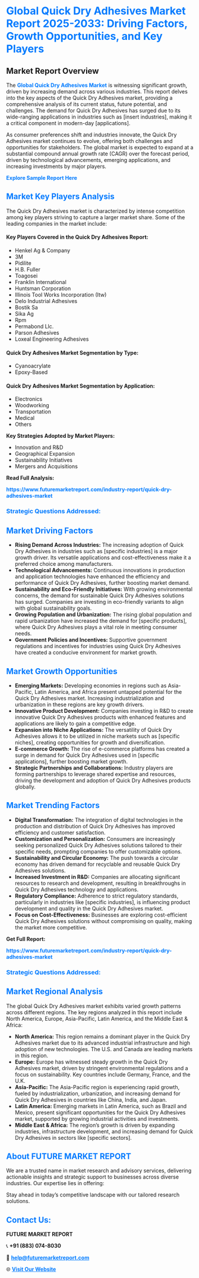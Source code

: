 <h1 style="color: #007BFF;">Global Quick Dry Adhesives Market Report 2025-2033: Driving Factors, Growth Opportunities, and Key Players</h1>

<section id="overview">
<h2>Market Report Overview</h2>
<p>The <a href="https://www.futuremarketreport.com/industry-report/quick-dry-adhesives-market" style="color: #007BFF; text-decoration: none;"><strong>Global Quick Dry Adhesives Market</strong></a> is witnessing significant growth, driven by increasing demand across various industries. This report delves into the key aspects of the Quick Dry Adhesives market, providing a comprehensive analysis of its current status, future potential, and challenges. The demand for Quick Dry Adhesives has surged due to its wide-ranging applications in industries such as [insert industries], making it a critical component in modern-day [applications].</p>
<p>As consumer preferences shift and industries innovate, the Quick Dry Adhesives market continues to evolve, offering both challenges and opportunities for stakeholders. The global market is expected to expand at a substantial compound annual growth rate (CAGR) over the forecast period, driven by technological advancements, emerging applications, and increasing investments by major players.</p>
</section>

<section id="overview">
<p><a href="https://www.futuremarketreport.com/request-sample/reportId=30373" style="color: #007BFF; text-decoration: none;"><strong>Explore Sample Report Here</strong></a></p>
</section>

<section id="key-players">
<h2 style="color: #007BFF;">Market Key Players Analysis</h2>
<p>The Quick Dry Adhesives market is characterized by intense competition among key players striving to capture a larger market share. Some of the leading companies in the market include:</p>
<h4>Key Players Covered in the Quick Dry Adhesives Report:</h4>
<ul><li>Henkel Ag &amp; Company</li><li>3M</li><li>Pidilite</li><li>H.B. Fuller</li><li>Toagosei</li><li>Franklin International</li><li>Huntsman Corporation</li><li>Illinois Tool Works Incorporation (Itw)</li><li>Delo Industrial Adhesives</li><li>Bostik Sa</li><li>Sika Ag</li><li>Rpm</li><li>Permabond Llc.</li><li>Parson Adhesives</li><li>Loxeal Engineering Adhesives</li></ul>
<h4>Quick Dry Adhesives Market Segmentation by Type:</h4>
<ul><li>Cyanoacrylate</li><li>Epoxy-Based</li></ul>

<h4>Quick Dry Adhesives Market Segmentation by Application:</h4>
<ul><li>Electronics</li><li>Woodworking</li><li>Transportation</li><li>Medical</li><li>Others</li></ul>
<p><strong>Key Strategies Adopted by Market Players:</strong></p>
<ul>
<li>Innovation and R&D</li>
<li>Geographical Expansion</li>
<li>Sustainability Initiatives</li>
<li>Mergers and Acquisitions</li>
</ul>
</section>

<section>
<p><strong>Read Full Analysis: </strong></p><a href="https://www.futuremarketreport.com/industry-report/quick-dry-adhesives-market" style="color: #007BFF; text-decoration: none;"><strong>https://www.futuremarketreport.com/industry-report/quick-dry-adhesives-market</strong></a>
<h3 style="color: #007BFF;">Strategic Questions Addressed:</h3>
</section>

<section id="driving-factors">
<h2 style="color: #007BFF;">Market Driving Factors</h2>
<ul>
<li><strong>Rising Demand Across Industries:</strong> The increasing adoption of Quick Dry Adhesives in industries such as [specific industries] is a major growth driver. Its versatile applications and cost-effectiveness make it a preferred choice among manufacturers.</li>
<li><strong>Technological Advancements:</strong> Continuous innovations in production and application technologies have enhanced the efficiency and performance of Quick Dry Adhesives, further boosting market demand.</li>
<li><strong>Sustainability and Eco-Friendly Initiatives:</strong> With growing environmental concerns, the demand for sustainable Quick Dry Adhesives solutions has surged. Companies are investing in eco-friendly variants to align with global sustainability goals.</li>
<li><strong>Growing Population and Urbanization:</strong> The rising global population and rapid urbanization have increased the demand for [specific products], where Quick Dry Adhesives plays a vital role in meeting consumer needs.</li>
<li><strong>Government Policies and Incentives:</strong> Supportive government regulations and incentives for industries using Quick Dry Adhesives have created a conducive environment for market growth.</li>
</ul>
</section>

<section id="growth-opportunities">
<h2 style="color: #007BFF;">Market Growth Opportunities</h2>
<ul>
<li><strong>Emerging Markets:</strong> Developing economies in regions such as Asia-Pacific, Latin America, and Africa present untapped potential for the Quick Dry Adhesives market. Increasing industrialization and urbanization in these regions are key growth drivers.</li>
<li><strong>Innovative Product Development:</strong> Companies investing in R&D to create innovative Quick Dry Adhesives products with enhanced features and applications are likely to gain a competitive edge.</li>
<li><strong>Expansion into Niche Applications:</strong> The versatility of Quick Dry Adhesives allows it to be utilized in niche markets such as [specific niches], creating opportunities for growth and diversification.</li>
<li><strong>E-commerce Growth:</strong> The rise of e-commerce platforms has created a surge in demand for Quick Dry Adhesives used in [specific applications], further boosting market growth.</li>
<li><strong>Strategic Partnerships and Collaborations:</strong> Industry players are forming partnerships to leverage shared expertise and resources, driving the development and adoption of Quick Dry Adhesives products globally.</li>
</ul>
</section>

<section id="trending-factors">
<h2 style="color: #007BFF;">Market Trending Factors</h2>
<ul>
<li><strong>Digital Transformation:</strong> The integration of digital technologies in the production and distribution of Quick Dry Adhesives has improved efficiency and customer satisfaction.</li>
<li><strong>Customization and Personalization:</strong> Consumers are increasingly seeking personalized Quick Dry Adhesives solutions tailored to their specific needs, prompting companies to offer customizable options.</li>
<li><strong>Sustainability and Circular Economy:</strong> The push towards a circular economy has driven demand for recyclable and reusable Quick Dry Adhesives solutions.</li>
<li><strong>Increased Investment in R&D:</strong> Companies are allocating significant resources to research and development, resulting in breakthroughs in Quick Dry Adhesives technology and applications.</li>
<li><strong>Regulatory Compliance:</strong> Adherence to strict regulatory standards, particularly in industries like [specific industries], is influencing product development and quality in the Quick Dry Adhesives market.</li>
<li><strong>Focus on Cost-Effectiveness:</strong> Businesses are exploring cost-efficient Quick Dry Adhesives solutions without compromising on quality, making the market more competitive.</li>
</ul>
</section>

<section>
<p><strong>Get Full Report: </strong></p><a href="https://www.futuremarketreport.com/industry-report/quick-dry-adhesives-market" style="color: #007BFF; text-decoration: none;"><strong>https://www.futuremarketreport.com/industry-report/quick-dry-adhesives-market</strong></a>
<h3 style="color: #007BFF;">Strategic Questions Addressed:</h3>
</section>


<section id="regional-analysis">
<h2 style="color: #007BFF;">Market Regional Analysis</h2>
<p>The global Quick Dry Adhesives market exhibits varied growth patterns across different regions. The key regions analyzed in this report include North America, Europe, Asia-Pacific, Latin America, and the Middle East & Africa:</p>
<ul>
<li><strong>North America:</strong> This region remains a dominant player in the Quick Dry Adhesives market due to its advanced industrial infrastructure and high adoption of new technologies. The U.S. and Canada are leading markets in this region.</li>
<li><strong>Europe:</strong> Europe has witnessed steady growth in the Quick Dry Adhesives market, driven by stringent environmental regulations and a focus on sustainability. Key countries include Germany, France, and the U.K.</li>
<li><strong>Asia-Pacific:</strong> The Asia-Pacific region is experiencing rapid growth, fueled by industrialization, urbanization, and increasing demand for Quick Dry Adhesives in countries like China, India, and Japan.</li>
<li><strong>Latin America:</strong> Emerging markets in Latin America, such as Brazil and Mexico, present significant opportunities for the Quick Dry Adhesives market, supported by growing industrial activities and investments.</li>
<li><strong>Middle East & Africa:</strong> The region’s growth is driven by expanding industries, infrastructure development, and increasing demand for Quick Dry Adhesives in sectors like [specific sectors].</li>
</ul>
</section>

<footer>
<h2 style="color: #007BFF;">About FUTURE MARKET REPORT</h2>
<p>We are a trusted name in market research and advisory services, delivering actionable insights and strategic support to businesses across diverse industries. Our expertise lies in offering:</p>

<p>Stay ahead in today’s competitive landscape with our tailored research solutions.</p>

<h2 style="color: #007BFF;">Contact Us:</h2>
<p><strong>FUTURE MARKET REPORT</strong></p>
<p>📞 <strong>+91 (883) 074-8030</strong></p>
<p>📧 <strong><a href="mailto:help@futuremarketreport.com" style="color: #007BFF;">help@futuremarketreport.com</a></strong></p>
<p>🌐 <strong><a href="https://www.futuremarketreport.com/" style="color: #007BFF;">Visit Our Website</a></strong></p>
</footer>